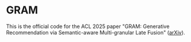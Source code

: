 # GRAM
This is the official code for the ACL 2025 paper "GRAM: Generative Recommendation via Semantic-aware Multi-granular Late Fusion" ([arXiv](https://arxiv.org/abs/2506.01673)).

